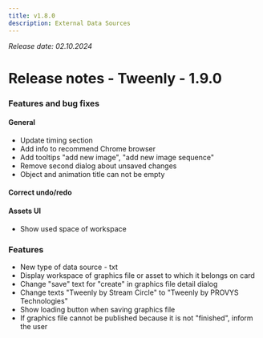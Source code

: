 ```yaml
---
title: v1.8.0
description: External Data Sources
---
```


*Release date: 02.10.2024*

# Release notes - Tweenly - 1.9.0

### Features and bug fixes

#### General

- Update timing section
- Add info to recommend Chrome browser
- Add tooltips "add new image", "add new image sequence"
- Remove second dialog about unsaved changes
- Object and animation title can not be empty

#### Correct undo/redo

#### Assets UI

- Show used space of workspace

### Features

- New type of data source - txt
- Display workspace of graphics file or asset to which it belongs on card
- Change "save" text for "create" in graphics file detail dialog
- Change texts "Tweenly by Stream Circle" to "Tweenly by PROVYS Technologies"
- Show loading button when saving graphics file
- If graphics file cannot be published because it is not "finished", inform the user

